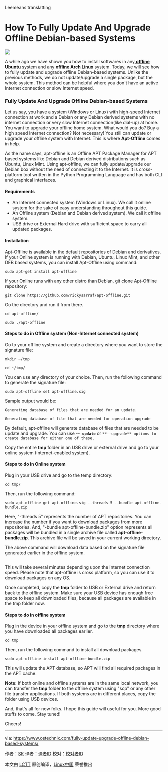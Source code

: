Leemeans translatting

How To Fully Update And Upgrade Offline Debian-based Systems
======

![](https://www.ostechnix.com/wp-content/uploads/2017/11/Upgrade-Offline-Debian-based-Systems-2-720x340.png)

A while ago we have shown you how to install softwares in any[ **offline Ubuntu**][1] system and any [**offline Arch Linux**][2] system. Today, we will see how to fully update and upgrade offline Debian-based systems. Unlike the previous methods, we do not update/upgrade a single package, but the whole system. This method can be helpful where you don't have an active Internet connection or slow Internet speed.

### Fully Update And Upgrade Offline Debian-based Systems

Let us say, you have a system (Windows or Linux) with high-speed Internet connection at work and a Debian or any Debian derived systems with no internet connection or very slow Internet connection(like dial-up) at home. You want to upgrade your offline home system. What would you do? Buy a high speed Internet connection? Not necessary! You still can update or upgrade your offline system with Internet. This is where **Apt-Offline** comes in help.

As the name says, apt-offline is an Offline APT Package Manager for APT based systems like Debian and Debian derived distributions such as Ubuntu, Linux Mint. Using apt-offline, we can fully update/upgrade our Debian box without the need of connecting it to the Internet. It is cross-platform tool written in the Python Programming Language and has both CLI and graphical interfaces.

#### Requirements

  * An Internet connected system (Windows or Linux). We call it online system for the sake of easy understanding throughout this guide.
  * An Offline system (Debian and Debian derived system). We call it offline system.
  * USB drive or External Hard drive with sufficient space to carry all updated packages.



#### Installation

Apt-Offline is available in the default repositories of Debian and derivatives. If your Online system is running with Debian, Ubuntu, Linux Mint, and other DEB based systems, you can install Apt-Offline using command:
```
sudo apt-get install apt-offline
```

If your Online runs with any other distro than Debian, git clone Apt-Offline repository:
```
git clone https://github.com/rickysarraf/apt-offline.git
```

Go the directory and run it from there.
```
cd apt-offline/
```
```
sudo ./apt-offline
```

#### Steps to do in Offline system (Non-Internet connected system)

Go to your offline system and create a directory where you want to store the signature file:
```
mkdir ~/tmp
```
```
cd ~/tmp/
```

You can use any directory of your choice. Then, run the following command to generate the signature file:
```
sudo apt-offline set apt-offline.sig
```

Sample output would be:
```
Generating database of files that are needed for an update.

Generating database of file that are needed for operation upgrade
```

By default, apt-offline will generate database of files that are needed to be update and upgrade. You can use **--` update`** or `**--upgrade** options to create database for either one of these.`

Copy the entire **tmp** folder in an USB drive or external drive and go to your online system (Internet-enabled system).

#### Steps to do in Online system

Plug in your USB drive and go to the temp directory:
```
cd tmp/
```

Then, run the following command:
```
sudo apt-offline get apt-offline.sig --threads 5 --bundle apt-offline-bundle.zip
```

Here, "-threads 5" represents the number of APT repositories. You can increase the number if you want to download packages from more repositories. And, "-bundle apt-offline-bundle.zip" option represents all packages will be bundled in a single archive file called **apt-offline-bundle.zip**. This archive file will be saved in your current working directory.

The above command will download data based on the signature file generated earlier in the offline system.

[![][3]][4]

This will take several minutes depending upon the Internet connection speed. Please note that apt-offline is cross platform, so you can use it to download packages on any OS.

Once completed, copy the **tmp** folder to USB or External drive and return back to the offline system. Make sure your USB device has enough free space to keep all downloaded files, because all packages are available in the tmp folder now.

#### Steps to do in offline system

Plug in the device in your offline system and go to the **tmp** directory where you have downloaded all packages earlier.
```
cd tmp
```

Then, run the following command to install all download packages.
```
sudo apt-offline install apt-offline-bundle.zip
```

This will update the APT database, so APT will find all required packages in the APT cache.

**Note:** If both online and offline systems are in the same local network, you can transfer the **tmp** folder to the offline system using  "scp" or any other file transfer applications. If both systems are in different places, copy the folder using USB devices.

And, that's all for now folks. I hope this guide will useful for you. More good stuffs to come. Stay tuned!

Cheers!



--------------------------------------------------------------------------------

via: https://www.ostechnix.com/fully-update-upgrade-offline-debian-based-systems/

作者：[SK][a]
译者：[译者ID](https://github.com/译者ID)
校对：[校对者ID](https://github.com/校对者ID)

本文由 [LCTT](https://github.com/LCTT/TranslateProject) 原创编译，[Linux中国](https://linux.cn/) 荣誉推出

[a]:https://www.ostechnix.com/author/sk/
[1]:https://www.ostechnix.com/install-softwares-offline-ubuntu-16-04/
[2]:https://www.ostechnix.com/install-packages-offline-arch-linux/
[3]:data:image/gif;base64,R0lGODlhAQABAIAAAAAAAP///yH5BAEAAAAALAAAAAABAAEAAAIBRAA7
[4]:http://www.ostechnix.com/wp-content/uploads/2017/11/apt-offline.png
